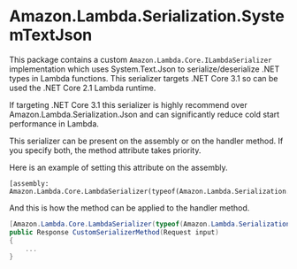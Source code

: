 # Amazon.Lambda.Serialization.SystemTextJson

This package contains a custom `Amazon.Lambda.Core.ILambdaSerializer` implementation which uses System.Text.Json to 
serialize/deserialize .NET types in Lambda functions. This serializer targets .NET Core 3.1 so can be used the .NET Core 2.1
Lambda runtime.

If targeting .NET Core 3.1 this serializer is highly recommend over Amazon.Lambda.Serialization.Json and can significantly reduce
cold start performance in Lambda.

This serializer can be present on the assembly or on the handler method. If you specify both, the method attribute takes priority.

Here is an example of setting this attribute on the assembly.
```
[assembly: Amazon.Lambda.Core.LambdaSerializer(typeof(Amazon.Lambda.Serialization.SystemTextJson.LambdaJsonSerializer))]
```

And this is how the method can be applied to the handler method.
```csharp
[Amazon.Lambda.Core.LambdaSerializer(typeof(Amazon.Lambda.Serialization.SystemTextJson.LambdaJsonSerializer))]
public Response CustomSerializerMethod(Request input)
{
    ...
}
```
